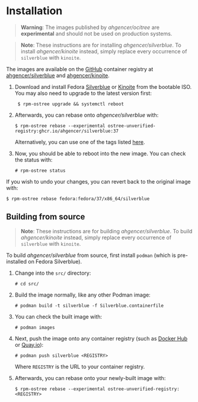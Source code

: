 # Installation

> **Warning**: The images published by *ahgencer/ocitree* are **experimental** and should not be used on production
> systems.

> **Note**: These instructions are for installing *ahgencer/silverblue*. To install *ahgencer/kinoite* instead, simply
> replace every occurrence of `silverblue` with `kinoite`.

The images are available on the [GitHub](https://ghcr.io/) container registry
at [ahgencer/silverblue](https://ghcr.io/ahgencer/silverblue) and [ahgencer/kinoite](https://ghcr.io/ahgencer/kinoite).

1. Download and install Fedora [Silverblue](https://silverblue.fedoraproject.org/download)
   or [Kinoite](https://kinoite.fedoraproject.org/download) from the bootable ISO. You may also need to upgrade to the
   latest version first:

        $ rpm-ostree upgrade && systemctl reboot

2. Afterwards, you can rebase onto *ahgencer/silverblue* with:

       $ rpm-ostree rebase --experimental ostree-unverified-registry:ghcr.io/ahgencer/silverblue:37

   Alternatively, you can use one of the tags listed [here](../README.md#installation).

3. Now, you should be able to reboot into the new image. You can check the status with:

       # rpm-ostree status

If you wish to undo your changes, you can revert back to the original image with:

    $ rpm-ostree rebase fedora:fedora/37/x86_64/silverblue

## Building from source

> **Note**: These instructions are for building *ahgencer/silverblue*. To build *ahgencer/kinoite* instead, simply
> replace every occurrence of `silverblue` with `kinoite`.

To build *ahgencer/silverblue* from source, first install `podman` (which is pre-installed on Fedora Silverblue).

1. Change into the `src/` directory:

       # cd src/

2. Build the image normally, like any other Podman image:

       # podman build -t silverblue -f Silverblue.containerfile

3. You can check the built image with:

       # podman images

4. Next, push the image onto any container registry (such as [Docker Hub](https://hub.docker.com/)
   or [Quay.io](https://quay.io/)):

       # podman push silverblue <REGISTRY>

   Where `REGISTRY` is the URL to your container registry.

5. Afterwards, you can rebase onto your newly-built image with:

       $ rpm-ostree rebase --experimental ostree-unverified-registry:<REGISTRY>
